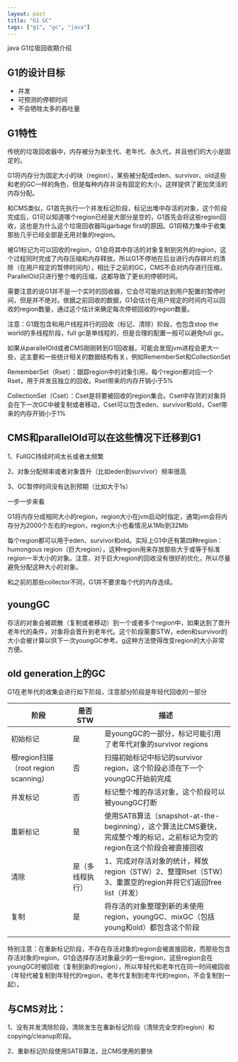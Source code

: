 ```yaml
---
layout: post
title: "G1 GC"
tags: ["g1", "gc", "java"]
---
```


java G1垃圾回收期介绍


## G1的设计目标
+ 并发
+ 可预测的停顿时间
+ 不会牺牲太多的吞吐量

## G1特性
传统的垃圾回收器中，内存被分为新生代、老年代、永久代，并且他们的大小是固定的。

G1将内存分为固定大小的块（region），某些被分配成eden、survivor、old这些和老的GC一样的角色，但是每种内存并没有固定的大小，这样提供了更加灵活的内存分配。



和CMS类似，G1首先执行一个并发标记阶段，标记出堆中存活的对象，这个阶段完成后，G1可以知道哪个region已经是大部分是空的，G1首先会将这些region回收，这也是为什么这个垃圾回收器叫garbage first的原因。G1将精力集中于收集那些几乎已经全部是无用对象的region。

被G1标记为可以回收的region，G1会将其中存活的对象复制到另外的region，这个过程同时完成了内存压缩和内存释放。所以G1不停地在后台进行内存碎片的清除（在用户规定的暂停时间内），相比于之前的GC，CMS不会对内存进行压缩，ParallelOld只进行整个堆的压缩，这都导致了更长的停顿时间。

需要注意的说G1并不是一个实时的回收器，它会尽可能的达到用户配置的暂停时间，但是并不绝对。依据之前回收的数据，G1会估计在用户规定的时间内可以回收的region数量，通过这个估计来确定每次停顿回收的region数量。

注意：G1既包含和用户线程并行的回收（标记、清除）阶段，也包含stop the world的多线程阶段，full gc是单线程的，但是合理的配置一般可以避免full gc。



如果从parallelOld或者CMS刚刚转到G1回收器，可能会发现jvm进程会更大一些，这主要和一些统计相关的数据结构有关，例如RememberSet和CollectionSet

RememberSet（Rset）：跟踪region中的对象引用，每个region都对应一个Rset，用于并发且独立的回收。Rset带来的内存开销小于5%

CollectionSet（Cset）：Cset是将要被回收的region集合。Cset中存货的对象将会在下一次GC中被复制或者移动，Cset可以包含eden、survivor和old，Cset带来的内存开销小于1%



## CMS和parallelOld可以在这些情况下迁移到G1

1、FullGC持续时间太长或者太频繁

2、对象分配频率或者对象晋升（比如eden到survivor）频率很高

3、GC暂停时间没有达到预期（比如大于1s）



一步一步来看

G1将内存分成相同大小的region，region大小在jvm启动时指定，通常jvm会将内存分为2000个左右的region，region大小也看情况从1Mb到32Mb

每个region都可以用于eden、survivor和old。实际上G1中还有第四种region：humongous region（巨大region），这种region用来存放那些大于或等于标准region一半大小的对象。注意，对于巨大region的回收没有很好的优化，所以尽量避免分配这种大小的对象。

和之前的那些collector不同，G1并不要求每个代的内存连续。

## youngGC

存活的对象会被疏散（复制或者移动）到一个或者多个region中，如果达到了晋升老年代的条件，对象将会晋升到老年代。这个阶段需要STW，eden和survivor的大小会被计算以供下一次youngGC参考。g这种方法使得改变region的大小非常方便。

## old generation上的GC

G1在老年代的收集会进行如下阶段，注意部分阶段是年轻代回收的一部分

| 阶段                                | 是否STW          | 描述                                                         |
| ----------------------------------- | ---------------- | ------------------------------------------------------------ |
| 初始标记                             | 是               | 是youngGC的一部分，标记可能引用了老年代对象的survivor regions |
| 根region扫描（root region scanning） | 否               | 扫描初始标记中标记的survivor region，这个阶段必须在下一个youngGC开始前完成 |
| 并发标记                             | 否               | 标记整个堆的存活对象，这个阶段可以被youngGC打断              |
| 重新标记                             | 是               | 使用SATB算法（snapshot-at-the-beginning），这个算法比CMS要快，完成整个堆的标记，之前标记为空的region在这个阶段会被直接回收 |
| 清除                                | 是（多线程执行） | 1、完成对存活对象的统计，释放region（STW）2、整理Rset（STW）3、重置空的region并将它们返回free list（并发） |
| 复制                                | 是               | 将存活的对象整理到新的未使用region，youngGC、mixGC（包括young和old）都包含这个阶段 |
|                                     |                  |                                                              |

特别注意：在重新标记阶段，不存在存活对象的region会被直接回收，而那些包含存活对象的region，G1会选择存活对象最少的一些region，这些region会在youngGC时被回收（复制到新的region），所以年轻代和老年代在同一时间被回收（年轻代被复制到年轻代的region，老年代复制到老年代的region，不会复制到一起）。



## 与CMS对比：

1、没有并发清除阶段，清除发生在重新标记阶段（清除完全空的region）和copying/cleanup阶段。

2、重新标记阶段使用SATB算法，比CMS使用的要快                                                                                                                                                                                                                                                                                                                                                                                                                                                                                                                                                                                                                                                                                                                                                                                                                                                                                                                                                                                                                                                                                                                                                                                                                                                                  